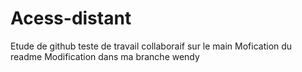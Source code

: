 # Acess-distant
Etude de github
teste de travail collaboraif sur le main
Mofication du readme
Modification dans ma branche wendy
